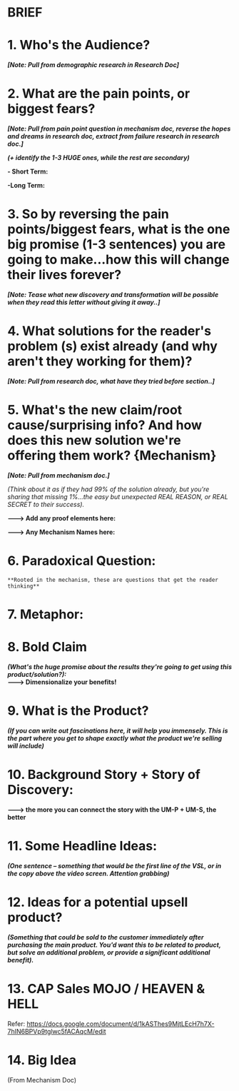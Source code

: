 # **BRIEF**

# 1\. Who's the Audience?

**_[Note: Pull from demographic research in Research Doc]_**

# 2\. What are the pain points, or biggest fears?

**_[Note: Pull from pain point question in mechanism doc, reverse the hopes and dreams in research doc, extract from failure research in research doc.]_**

**_(+ identify the 1-3 HUGE ones, while the rest are secondary)_**

**- Short Term:**

**-Long Term:**

# 3\. So by reversing the pain points/biggest fears, what is the one big promise (1-3 sentences) you are going to make...how this will change their lives forever?

**_[Note: Tease what new discovery and transformation will be possible when they read this letter without giving it away..]_**

# 4\. What solutions for the reader's problem (s) exist already (and why aren't they working for them)?

**_[Note: Pull from research doc, what have they tried before section..]_**

# 5\. What's the new claim/root cause/surprising info? And how does this new solution we're offering them work? {Mechanism}

**_[Note: Pull from mechanism doc.]_**

_(Think about it as if they had 99% of the solution already, but you're sharing that missing 1%...the easy but unexpected REAL REASON, or REAL SECRET to their success)._

**---> Add any proof elements here:**

**---> Any Mechanism Names here:**

# 6\. Paradoxical Question:

```
**Rooted in the mechanism, these are questions that get the reader thinking**
```

# 7\. Metaphor:

# 8\. Bold Claim

**_(What's the huge promise about the results they're going to get using this product/solution?):_**<br>
**---> Dimensionalize your benefits!**

# 9\. What is the Product?

**_(If you can write out fascinations here, it will help you immensely. This is the part where you get to shape exactly what the product we're selling will include)_**

# 10\. Background Story + Story of Discovery:

**---> the more you can connect the story with the UM-P + UM-S, the better**

# 11\. Some Headline Ideas:

**_(One sentence – something that would be the first line of the VSL, or in the copy above the video screen. Attention grabbing)_**

# 12\. Ideas for a potential upsell product?

**_(Something that could be sold to the customer immediately after purchasing the main product. You'd want this to be related to product, but solve an additional problem, or provide a significant additional benefit)._**

# 13\. CAP Sales MOJO / HEAVEN & HELL

Refer: <https://docs.google.com/document/d/1kASThes9MjtLEcH7h7X-7hIN6BPVp9tglwc5fACAqcM/edit>

# 14\. Big Idea

(From Mechanism Doc)
